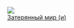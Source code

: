 ![](/books/sf/Артур%20Игнатиус%20Конан%20Дойл/Затерянный%20мир%20(и).jpg)  
[Затерянный мир (и)](/books/sf/Артур%20Игнатиус%20Конан%20Дойл/Затерянный%20мир%20(и))